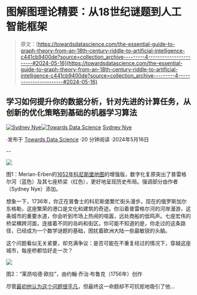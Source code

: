 # 图解图理论精要：从18世纪谜题到人工智能框架

> 原文：[https://towardsdatascience.com/the-essential-guide-to-graph-theory-from-an-18th-century-riddle-to-artificial-intelligence-c441cb9400de?source=collection_archive---------4-----------------------#2024-05-16](https://towardsdatascience.com/the-essential-guide-to-graph-theory-from-an-18th-century-riddle-to-artificial-intelligence-c441cb9400de?source=collection_archive---------4-----------------------#2024-05-16)

## 学习如何提升你的数据分析，针对先进的计算任务，从创新的优化策略到基础的机器学习算法

[](https://medium.com/@sydneynye?source=post_page---byline--c441cb9400de--------------------------------)[![Sydney Nye](../Images/0295a88cbc78cd1fb0d0c89ea9e72054.png)](https://medium.com/@sydneynye?source=post_page---byline--c441cb9400de--------------------------------)[](https://towardsdatascience.com/?source=post_page---byline--c441cb9400de--------------------------------)[![Towards Data Science](../Images/a6ff2676ffcc0c7aad8aaf1d79379785.png)](https://towardsdatascience.com/?source=post_page---byline--c441cb9400de--------------------------------) [Sydney Nye](https://medium.com/@sydneynye?source=post_page---byline--c441cb9400de--------------------------------)

·发布于 [Towards Data Science](https://towardsdatascience.com/?source=post_page---byline--c441cb9400de--------------------------------) ·20 分钟阅读 ·2024年5月16日

--

![](../Images/6214b490737a764de079c8e01bb8fe06.png)

图1：Merian-Erben的[1652年科尼斯堡地图](https://commons.wikimedia.org/wiki/File:Image-Koenigsberg,_Map_by_Merian-Erben_1652.jpg)的增强版，数字化复原突出了普雷格尔河（蓝色）及其七座桥梁（红色），更好地呈现历史布局。强调部分由作者（Sydney Nye）添加。

想象一下，1736年，你正在普鲁士的科尼斯堡繁忙街头漫步。现在的俄罗斯加尔东格勒，这座繁荣的港口是文化和建筑的奇迹。你沿着普雷格尔河的河岸漫游，这条城市的重要水道，你会听到市场上热闹的喧嚣，远处商船的低鸣声。七座宏伟的桥梁横跨河面，连接着不同的岛屿和街区。你可能不知道的是，你走过的这条路径，已经成为一个数学谜题的基础，困扰着欧洲大陆一些最敏锐的头脑。

这个问题看似无关紧要，却充满争议：是否可能在不重复经过的情况下，穿越这座城市，每座桥都恰好走一次？

![](../Images/40392bb85113b7e95d95e6b665649b51.png)

图2：“莱昂哈德·欧拉”，由约翰·乔治·布鲁克（1756年）创作

尽管[最初他认为这个问题很平凡](https://maa.org/press/periodicals/convergence/leonard-eulers-solution-to-the-konigsberg-bridge-problem-euler-and-the-bridge-problem)，但最终这一命题却不可抗拒地吸引了他…
